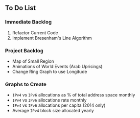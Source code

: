 ## To Do List

### Immediate Backlog
1.  Refactor Current Code
2.  Implement Bresenham's Line Algorithm

### Project Backlog
*   Map of Small Region
*   Animations of World Events (Arab Uprisings)
*   Change Ring Graph to use Longitude

### Graphs to Create
*   `IPv4` vs `IPv6` allocations as % of total address space monthly
*   `IPv4` vs `IPv6` allocations rate monthly
*   `IPv4` vs `IPv6` allocations per capita (2014 only)
*   Average `IPv4` block size allocated yearly
